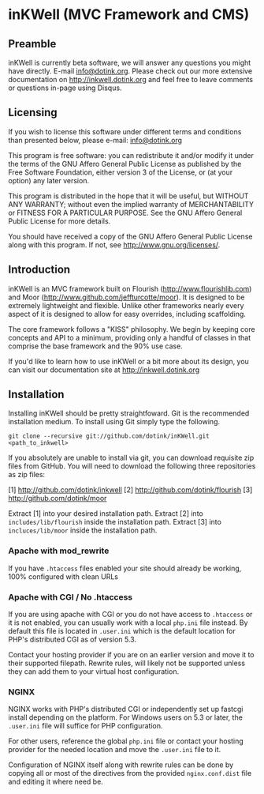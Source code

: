 # inKWell (MVC Framework and CMS)

## Preamble 

inKWell is currently beta software, we will answer any questions you might have
directly.  E-mail info@dotink.org.  Please check out our more extensive
documentation on http://inkwell.dotink.org and feel free to leave comments or
questions in-page using Disqus.

## Licensing

If you wish to license this software under different terms and conditions than
presented below, please e-mail: info@dotink.org

This program is free software: you can redistribute it and/or modify it under
the terms of the GNU Affero General Public License as published by the Free
Software Foundation, either version 3 of the License, or (at your option) any
later version.

This program is distributed in the hope that it will be useful, but WITHOUT ANY
WARRANTY; without even the implied warranty of MERCHANTABILITY or FITNESS FOR A
PARTICULAR PURPOSE.  See the GNU Affero General Public License for more details.

You should have received a copy of the GNU Affero General Public License along
with this program. If not, see <http://www.gnu.org/licenses/>.

## Introduction

inKWell is an MVC framework built on Flourish (http://www.flourishlib.com)
and Moor (http://www.github.com/jeffturcotte/moor).  It is designed to be
extremely lightweight and flexible.  Unlike other frameworks nearly every aspect
of it is designed to allow for easy overrides, including scaffolding.

The core framework follows a "KISS" philosophy.  We begin by keeping core
concepts and API to a minimum, providing only a handful of classes in that
comprise the base framework and the 90% use case.

If you'd like to learn how to  use inKWell or a bit more about its design, you
can visit our documentation site at http://inkwell.dotink.org

## Installation

Installing inKWell should be pretty straightfoward.  Git is the recommended
installation medium.  To install using Git simply type the following.

```
git clone --recursive git://github.com/dotink/inKWell.git <path_to_inkwell>
```

If you absolutely are unable to install via git, you can download requisite
zip files from GitHub.  You will need to download the following three
repositories as zip files:

[1] http://github.com/dotink/inkwell
[2] http://github.com/dotink/flourish
[3] http://github.com/dotink/moor

Extract [1] into your desired installation path.  Extract [2] into
`includes/lib/flourish` inside the installation path.  Extract [3] into
`incluces/lib/moor` inside the installation path.

### Apache with mod_rewrite

If you have `.htaccess` files enabled your site should already be working, 100%
configured with clean URLs

### Apache with CGI / No .htaccess

If you are using apache with CGI or you do not have access to `.htaccess` or it
is not enabled, you can usually work with a local `php.ini` file instead.  By
default this file is located in `.user.ini` which is the default location for
PHP's distributed CGI as of version 5.3.

Contact your hosting provider if you are on an earlier version and move it to
their supported filepath.  Rewrite rules, will likely not be supported unless
they can add them to your virtual host configuration.

### NGINX

NGINX works with PHP's distributed CGI or independently set up fastcgi install
depending on the platform.  For Windows users on 5.3 or later, the `.user.ini`
file will suffice for PHP configuration.

For other users, reference the global `php.ini` file or contact your hosting
provider for the needed location and move the `.user.ini` file to it.

Configuration of NGINX itself along with rewrite rules can be done by copying
all or most of the directives from the provided `nginx.conf.dist` file and
editing it where need be.

